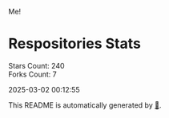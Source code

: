 Me!

# Respositories Stats
Stars Count: 240  
Forks Count: 7

2025-03-02 00:12:55  

This README is automatically generated by [🐰](https://github.com/rnitta/rnitta).
